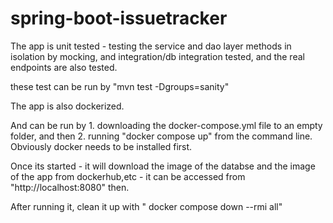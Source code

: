 # spring-boot-issuetracker

The app is unit tested - testing the service and dao layer methods in isolation by mocking, and integration/db integration tested, and the real endpoints are also tested.

these test can be run by "mvn test -Dgroups=sanity"


The app is also dockerized.

And can be run by 1. downloading the docker-compose.yml file to an empty folder, and then 2. running "docker compose up" from the command line. Obviously docker needs to be installed first.

Once its started - it will download the image of the databse and the image of the app from dockerhub,etc - it can be accessed from "http://localhost:8080" then.

After running it,  clean it up with " docker compose down --rmi all"



